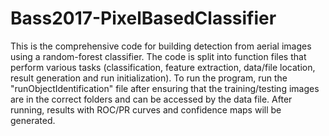 # Bass2017-PixelBasedClassifier
This is the comprehensive code for building detection from aerial images using a random-forest classifier.
The code is split into function files that perform various tasks (classification, feature extraction, data/file location, result generation and run initialization).
To run the program, run the "runObjectIdentification" file after ensuring that the training/testing images are in the correct folders and can be accessed by the data file.
After running, results with ROC/PR curves and confidence maps will be generated.
